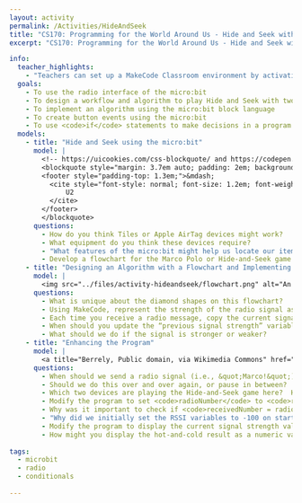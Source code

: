 ```yaml
---
layout: activity
permalink: /Activities/HideAndSeek
title: "CS170: Programming for the World Around Us - Hide and Seek with the micro:bit"
excerpt: "CS170: Programming for the World Around Us - Hide and Seek with the micro:bit"

info:
  teacher_highlights:
    - "Teachers can set up a MakeCode Classroom environment by activating this <a href=\"../files/activity-hideandseek/hideandseek-20220705-0243-microbit-classroom-resume-activity.html\">template</a>."
  goals: 
    - To use the radio interface of the micro:bit
    - To design a workflow and algorithm to play Hide and Seek with two micro:bit devices
    - To implement an algorithm using the micro:bit block language
    - To create button events using the micro:bit
    - To use <code>if</code> statements to make decisions in a program
  models:
    - title: "Hide and Seek using the micro:bit"
      model: |
        <!-- https://uicookies.com/css-blockquote/ and https://codepen.io/jonitrythall/pen/XbENPM-->
        <blockquote style="margin: 3.7em auto; padding: 2em; background: linear-gradient(white, white) padding-box, url(https://s3-us-west-2.amazonaws.com/s.cdpn.io/80625/sea.jpg) border-box  0 / cover; border: 2em solid transparent; box-shadow: 5px 3px 30px black; font-size: 1.4em; font-style: italic; line-height: 1.5; width: 40%;">But I still haven't found what I'm looking for.
        <footer style="padding-top: 1.3em;">&mdash;
          <cite style="font-style: normal; font-size: 1.2em; font-weight: bold;">
              U2
          </cite>
        </footer>
        </blockquote>
      questions: 
        - How do you think Tiles or Apple AirTag devices might work?
        - What equipment do you think these devices require?
        - "What features of the micro:bit might help us locate our item?  As a hint, think of the game <a href=\"https://en.wikipedia.org/wiki/Marco_Polo_(game)\">Marco Polo</a>."
        - Develop a flowchart for the Marco Polo or Hide-and-Seek game (who says what, and who does what).  For this flowchart, let's decide if we're getting &quot;warmer&quot; or &quot;colder&quot; at each step.
    - title: "Designing an Algorithm with a Flowchart and Implementing the Algorithm"
      model: |
        <img src="../files/activity-hideandseek/flowchart.png" alt="An algorithm flowchart for the Hide-and-Seek game">
      questions: 
        - What is unique about the diamond shapes on this flowchart?
        - Using MakeCode, represent the strength of the radio signal as a variable.
        - Each time you receive a radio message, copy the current signal strength to a new variable that represents the previous signal strength, so that we can compare the two to see if the current one is stronger (larger) or weaker (smaller).  We’ll do this every time we receive a radio message (“on radio received”)
        - When should you update the “previous signal strength” variable, and to what should we set it?
        - What should we do if the signal is stronger or weaker?
    - title: "Enhancing the Program"
      model: |
        <a title="Berrely, Public domain, via Wikimedia Commons" href="https://commons.wikimedia.org/wiki/File:Apple_AirTag.svg"><img width="512" alt="Apple AirTag" src="https://upload.wikimedia.org/wikipedia/commons/thumb/2/2d/Apple_AirTag.svg/512px-Apple_AirTag.svg.png"></a>
      questions: 
        - When should we send a radio signal (i.e., &quot;Marco!&quot;)
        - Should we do this over and over again, or pause in between?  Why or why not?
        - Which two devices are playing the Hide-and-Seek game here?  How can we modify the program to allow each pair to communicate with one another without interfering with the others?
        - Modify the program to set <code>radioNumber</code> to <code>radioNumber + 1 mod 30</code> and display the <code>radioNumber</code> variable value each time the B button is pressed.
        - Why was it important to check if <code>receivedNumber = radioNumber</code> when a message was received?  Why was it helpful to send the <code>radioNumber</code> as the message?
        - "Why did we initially set the RSSI variables to -100 on start?  What would happen if we set these variables to 0 instead, or to something else?"
        - Modify the program to display the current signal strength value when the A+B buttons are pressed together (at the same time).
        - How might you display the hot-and-cold result as a numeric value in feet or meters, rather than a generic &quot;warmer&quot; or &quot;colder&quot;?  How might we figure out the best way to convert the RSSI signal value to a distance?
        
tags:
  - microbit
  - radio
  - conditionals
  
---
```



